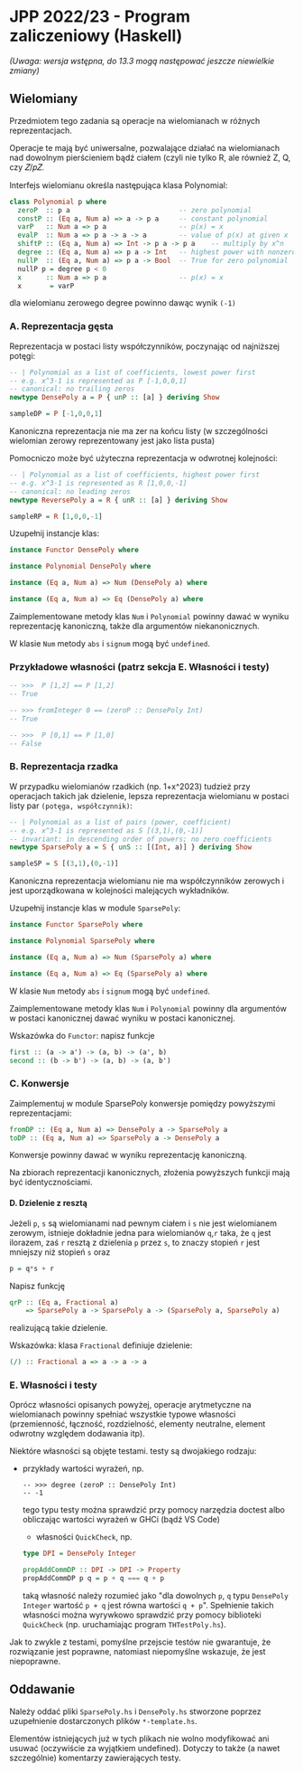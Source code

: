 # JPP 2022/23 - Program zaliczeniowy (Haskell)

*(Uwaga: wersja wstępna, do 13.3 mogą następować jeszcze niewielkie zmiany)*

## Wielomiany

Przedmiotem tego zadania są operacje na wielomianach w różnych reprezentacjach.

Operacje te mają być uniwersalne, pozwalające działać na wielomianach nad dowolnym pierścieniem bądź ciałem (czyli nie tylko R, ale również Z, Q, czy 𝑍/𝑝𝑍.

Interfejs wielomianu określa następująca klasa Polynomial:
```hs
class Polynomial p where
  zeroP  :: p a                           -- zero polynomial
  constP :: (Eq a, Num a) => a -> p a     -- constant polynomial
  varP   :: Num a => p a                  -- p(x) = x
  evalP  :: Num a => p a -> a -> a        -- value of p(x) at given x
  shiftP :: (Eq a, Num a) => Int -> p a -> p a    -- multiply by x^n
  degree :: (Eq a, Num a) => p a -> Int   -- highest power with nonzero coefficient
  nullP  :: (Eq a, Num a) => p a -> Bool  -- True for zero polynomial
  nullP p = degree p < 0
  x      :: Num a => p a                  -- p(x) = x
  x       = varP
```
dla wielomianu zerowego degree powinno dawąc wynik `(-1)`

### A. Reprezentacja gęsta

Reprezentacja w postaci listy współczynników, poczynając od najniższej potęgi:
```hs
-- | Polynomial as a list of coefficients, lowest power first
-- e.g. x^3-1 is represented as P [-1,0,0,1]
-- canonical: no trailing zeros
newtype DensePoly a = P { unP :: [a] } deriving Show

sampleDP = P [-1,0,0,1]
```
Kanoniczna reprezentacja nie ma zer na końcu listy (w szczególności wielomian zerowy reprezentowany jest jako lista pusta)

Pomocniczo może być użyteczna reprezentacja w odwrotnej kolejności:
```hs
-- | Polynomial as a list of coefficients, highest power first
-- e.g. x^3-1 is represented as R [1,0,0,-1]
-- canonical: no leading zeros
newtype ReversePoly a = R { unR :: [a] } deriving Show

sampleRP = R [1,0,0,-1]
```
Uzupełnij instancje klas:
```hs
instance Functor DensePoly where

instance Polynomial DensePoly where

instance (Eq a, Num a) => Num (DensePoly a) where

instance (Eq a, Num a) => Eq (DensePoly a) where
```
Zaimplementowane metody klas `Num` i `Polynomial` powinny dawać w wyniku reprezentację kanoniczną, także dla argumentów niekanonicznych.

W klasie `Num` metody `abs` i `signum` mogą być `undefined`.

### Przykładowe własności (patrz sekcja E. Własności i testy)
```hs
-- >>>  P [1,2] == P [1,2]
-- True

-- >>> fromInteger 0 == (zeroP :: DensePoly Int)
-- True

-- >>>  P [0,1] == P [1,0]
-- False
```

### B. Reprezentacja rzadka

W przypadku wielomianów rzadkich (np. 1+x^2023) tudzież przy operacjach takich jak dzielenie, lepsza reprezentacja wielomianu w postaci listy par
`(potęga, współczynnik)`:
```hs
-- | Polynomial as a list of pairs (power, coefficient)
-- e.g. x^3-1 is represented as S [(3,1),(0,-1)]
-- invariant: in descending order of powers; no zero coefficients
newtype SparsePoly a = S { unS :: [(Int, a)] } deriving Show

sampleSP = S [(3,1),(0,-1)]
```
Kanoniczna reprezentacja wielomianu nie ma współczynników zerowych i jest uporządkowana w kolejności malejących wykładników.

Uzupełnij instancje klas w module `SparsePoly`:
```hs
instance Functor SparsePoly where

instance Polynomial SparsePoly where

instance (Eq a, Num a) => Num (SparsePoly a) where

instance (Eq a, Num a) => Eq (SparsePoly a) where
```
W klasie `Num` metody `abs` i `signum` mogą być `undefined`.

Zaimplementowane metody klas `Num` i `Polynomial` powinny dla argumentów w postaci kanonicznej dawać wyniku w postaci kanonicznej.

Wskazówka do `Functor`: napisz funkcje
```hs
first :: (a -> a') -> (a, b) -> (a', b)
second :: (b -> b') -> (a, b) -> (a, b')
```

### C. Konwersje

Zaimplementuj w module SparsePoly konwersje pomiędzy powyższymi reprezentacjami:
```hs
fromDP :: (Eq a, Num a) => DensePoly a -> SparsePoly a
toDP :: (Eq a, Num a) => SparsePoly a -> DensePoly a
```
Konwersje powinny dawać w wyniku reprezentację kanoniczną.

Na zbiorach reprezentacji kanonicznych, złożenia powyższych funkcji mają być identycznościami.

#### D. Dzielenie z resztą

Jeżeli `p`, `s` są wielomianami nad pewnym ciałem i `s` nie jest wielomianem zerowym, istnieje dokładnie jedna para wielomianów `q`,`r` taka, że `q` jest ilorazem, zaś `r` resztą z dzielenia `p` przez `s`, to znaczy stopień `r` jest mniejszy niż stopień `s` oraz
```hs
p = q*s + r
```
Napisz funkcję
```hs
qrP :: (Eq a, Fractional a)
    => SparsePoly a -> SparsePoly a -> (SparsePoly a, SparsePoly a)
```
realizującą takie dzielenie.

Wskazówka: klasa `Fractional` definiuje dzielenie:
```hs
(/) :: Fractional a => a -> a -> a
```

### E. Własności i testy

Oprócz własności opisanych powyżej, operacje arytmetyczne na wielomianach powinny spełniać wszystkie typowe własności (przemienność, łączność, rozdzielność, elementy neutralne, element odwrotny względem dodawania itp).

Niektóre własności są objęte testami. testy są dwojakiego rodzaju:
- przykłady wartości wyrażeń, np.
    ```
    -- >>> degree (zeroP :: DensePoly Int)
    -- -1
    ```
    tego typu testy można sprawdzić przy pomocy narzędzia doctest albo obliczając wartości wyrażeń w GHCi (bądź VS Code)

    - własności `QuickCheck`, np.
    ```hs
    type DPI = DensePoly Integer

    propAddCommDP :: DPI -> DPI -> Property
    propAddCommDP p q = p + q === q + p
    ```
    taką własność należy rozumieć jako "dla dowolnych `p`, `q` typu `DensePoly Integer` wartość `p + q` jest równa wartości `q + p`". Spełnienie takich własności można wyrywkowo sprawdzić przy pomocy biblioteki `QuickCheck` (np. uruchamiając program `THTestPoly.hs`).

Jak to zwykle z testami, pomyślne przejscie testów nie gwarantuje, że rozwiązanie jest poprawne, natomiast niepomyślne wskazuje, że jest niepoprawne.

## Oddawanie

Należy oddać pliki `SparsePoly.hs` i `DensePoly.hs` stworzone poprzez uzupełnienie dostarczonych plików `*-template.hs`.

Elementów istniejących już w tych plikach nie wolno modyfikować ani usuwać (oczywiście za wyjątkiem undefined). Dotyczy to także (a nawet szczególnie) komentarzy zawierających testy.